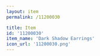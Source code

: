 ```yaml
---
layout: item
permalink: /11200030

title: Item
id: '11200030'
item_name: 'Dark Shadow Earrings'
icon_url: '11200030.png'
---
```

